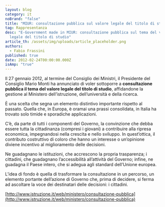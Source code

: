 ```yaml
---
layout: blog
category: it
noBrand: "false"
title: "MIUR: consultazione pubblica sul valore legale del titolo di studio"
tag: Rappresentanza
desc: "E-Government made in MIUR: consultazione pubblica sul tema del valore
  legale del titolo di studio"
article_th: /assets/img/uploads/article_placeholder.png
authors:
  - Fabio Frassini
published: true
date: 2012-02-24T00:00:00.000Z
isAmp: "true"
---
```


Il 27 gennaio 2012, al termine del Consiglio dei Ministri, il Presidente del Consiglio Mario Monti ha annunciato di voler sottoporre a **consultazione pubblica il tema del valore legale del titolo di studio**, affidandone la gestione al Ministero dell’istruzione, dell’università e della ricerca.

È una scelta che segna un elemento distintivo importante rispetto al passato. Quella che, in Europa, è oramai una prassi consolidata, in Italia ha trovato solo timide e sporadiche applicazioni.

C’è, da parte di tutti i componenti del Governo, la convinzione che debba essere tutta la cittadinanza (compresi i giovani) a contribuire alla ripresa economica, impegnandosi nella crescita e nello sviluppo. In quest’ottica, il contributo costruttivo di coloro che hanno un interesse o un’opinione diviene incentivo al miglioramento delle decisioni.

Ne guadagnano le istituzioni, che accrescono la propria trasparenza; i cittadini, che guadagnano l’accessibilità all’attività del Governo; infine, ne guadagna il Paese intero, che si adegua agli standard dell’Unione europea.

L’idea di fondo è quella di trasformare la consultazione in un percorso, un elemento portante dell’azione di Governo che, prima di decidere, si ferma ad ascoltare la voce dei destinatari delle decisioni: i cittadini.

[http://www.istruzione.it/web/ministero/consultazione-pubblica](http://www.istruzione.it/web/ministero/consultazione-pubblica)
